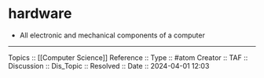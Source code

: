 # hardware

- All electronic and mechanical components of a computer
---
Topics :: [[Computer Science]] 
Reference ::
Type :: #atom
Creator ::
TAF ::
Discussion ::
Dis_Topic :: 
Resolved ::
Date :: 2024-04-01 12:03
